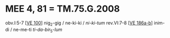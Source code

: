 # MEE 4, 81 = TM.75.G.2008

obv.I:5-7   [[VE 100]]  nig<sub>2</sub>-gig / ne-ki-ki / *ni-ki-tum* 
rev.VI:7-8 [[VE 186a-b]]    inim-di / ne-me-ti *ti-da-bir*<sub>5</sub>-*lum* 


[//begin]: # "Autogenerated link references for markdown compatibility"
[VE 100]: <VE 100> "VE 100"
[VE 186a-b]: <VE 186a-b> "VE 186a-b"
[//end]: # "Autogenerated link references"